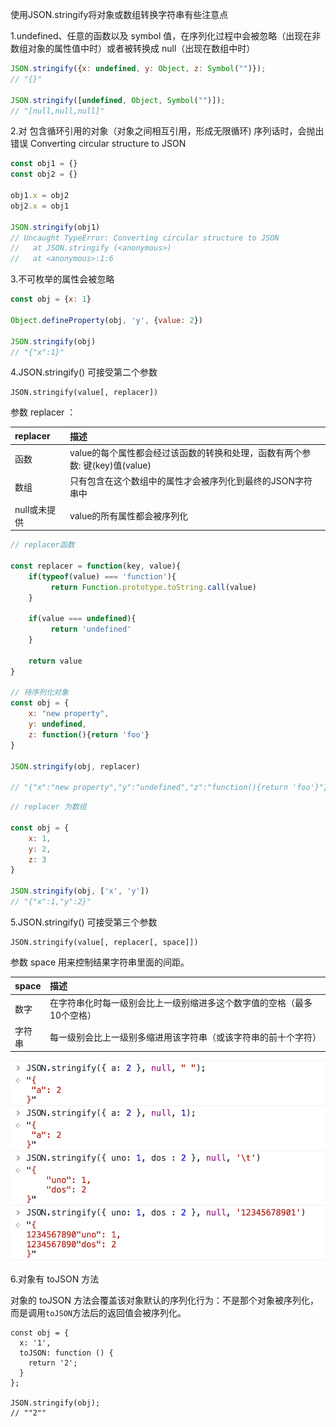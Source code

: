 使用JSON.stringify将对象或数组转换字符串有些注意点

1.undefined、任意的函数以及 symbol 值，在序列化过程中会被忽略（出现在非数组对象的属性值中时）或者被转换成 null（出现在数组中时）

```js
JSON.stringify({x: undefined, y: Object, z: Symbol("")}); 
// "{}"

JSON.stringify([undefined, Object, Symbol("")]); 
// "[null,null,null]"
```

2.对 包含循环引用的对象（对象之间相互引用，形成无限循环\) 序列话时，会抛出错误 Converting circular structure to JSON

```js
const obj1 = {}
const obj2 = {}

obj1.x = obj2
obj2.x = obj1

JSON.stringify(obj1)
// Uncaught TypeError: Converting circular structure to JSON
//   at JSON.stringify (<anonymous>)
//   at <anonymous>:1:6
```

3.不可枚举的属性会被忽略

```js
const obj = {x: 1}

Object.defineProperty(obj, 'y', {value: 2})

JSON.stringify(obj)
// "{"x":1}"
```

4.JSON.stringify\(\) 可接受第二个参数

```
JSON.stringify(value[, replacer])
```

参数 replacer ：

| replacer | 描述 |
| :--- | :--- |
| 函数 | value的每个属性都会经过该函数的转换和处理，函数有两个参数: 键\(key\)值\(value\) |
| 数组 | 只有包含在这个数组中的属性才会被序列化到最终的JSON字符串中 |
| null或未提供 | value的所有属性都会被序列化 |

```js
// replacer函数

const replacer = function(key, value){
    if(typeof(value) === 'function'){
         return Function.prototype.toString.call(value)
    }

    if(value === undefined){
         return 'undefined'
    }

    return value
}

// 待序列化对象
const obj = {
    x: "new property",
    y: undefined,
    z: function(){return 'foo'}
}

JSON.stringify(obj, replacer)

// "{"x":"new property","y":"undefined","z":"function(){return 'foo'}"}"
```

```js
// replacer 为数组

const obj = {
    x: 1,
    y: 2,
    z: 3
}

JSON.stringify(obj, ['x', 'y'])
// "{"x":1,"y":2}"
```

5.JSON.stringify\(\) 可接受第三个参数

```
JSON.stringify(value[, replacer[, space]])
```

参数 space 用来控制结果字符串里面的间距。

| space | 描述 |
| :--- | :--- |
| 数字 | 在字符串化时每一级别会比上一级别缩进多这个数字值的空格（最多10个空格） |
| 字符串 | 每一级别会比上一级别多缩进用该字符串（或该字符串的前十个字符） |

![](/assets/space@2x.png)

6.对象有 toJSON 方法

对象的 toJSON 方法会覆盖该对象默认的序列化行为：不是那个对象被序列化，而是调用`toJSON`方法后的返回值会被序列化。

```
const obj = {
  x: '1',
  toJSON: function () {
    return '2';
  }
};

JSON.stringify(obj); 
// ""2""
```



